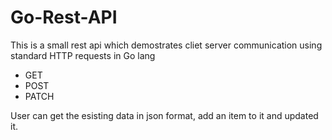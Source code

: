 # Go-Rest-API

This is a small rest api which demostrates cliet server communication using standard HTTP requests in Go lang
* GET
* POST
* PATCH

User can get the esisting data in json format, add an item to it and updated it.
